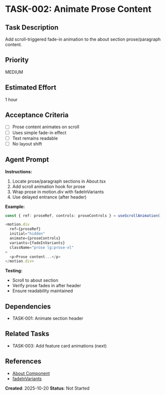 # TASK-002: Animate Prose Content

## Task Description

Add scroll-triggered fade-in animation to the about section prose/paragraph content.

## Priority

MEDIUM

## Estimated Effort

1 hour

## Acceptance Criteria

- [ ] Prose content animates on scroll
- [ ] Uses simple fade-in effect
- [ ] Text remains readable
- [ ] No layout shift

## Agent Prompt

**Instructions:**

1. Locate prose/paragraph sections in About.tsx
2. Add scroll animation hook for prose
3. Wrap prose in motion.div with fadeInVariants
4. Use delayed entrance (after header)

**Example:**

```typescript
const { ref: proseRef, controls: proseControls } = useScrollAnimation()

<motion.div
  ref={proseRef}
  initial="hidden"
  animate={proseControls}
  variants={fadeInVariants}
  className="prose lg:prose-xl"
>
  <p>Prose content...</p>
</motion.div>
```

**Testing:**

- Scroll to about section
- Verify prose fades in after header
- Ensure readability maintained

## Dependencies

- TASK-001: Animate section header

## Related Tasks

- TASK-003: Add feature card animations (next)

## References

- [About Component](../../../../components/About.tsx)
- [fadeInVariants](../../../../lib/animations/variants.ts)

**Created**: 2025-10-20
**Status**: Not Started
